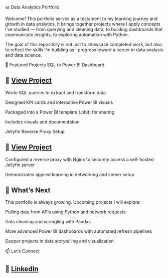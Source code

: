 
📊 Data Analytics Portfolio

Welcome! This portfolio serves as a testament to my learning journey and growth in data analytics.
It brings together projects where I apply concepts I’ve studied — from querying and cleaning data, to building dashboards that communicate insights, to exploring automation with Python.

The goal of this repository is not just to showcase completed work, but also to reflect the skills I’m building as I progress toward a career in data analysis and data science.

🔹 Featured Projects
 SQL to Power BI Dashboard

## 📂 [View Project](SQL-to-PowerBI-Project)

Wrote SQL queries to extract and transform data

Designed KPI cards and interactive Power BI visuals

Packaged into a Power BI template (.pbit) for sharing

Includes visuals and documentation

 Jellyfin Reverse Proxy Setup

## 📂 [View Project](jellyfin-reverse-proxy-setup)

Configured a reverse proxy with Nginx to securely access a self-hosted Jellyfin server

Demonstrates applied learning in networking and server setup

## 🚀 What’s Next

This portfolio is always growing. Upcoming projects I will explore:

Pulling data from APIs using Python and network requests

Data cleaning and wrangling with Pandas

More advanced Power BI dashboards with automated refresh pipelines

Deeper projects in data storytelling and visualization

📫 Let’s Connect

## 💼 [LinkedIn](https://www.linkedin.com/in/nathaniel-rivera-42445b260/)
